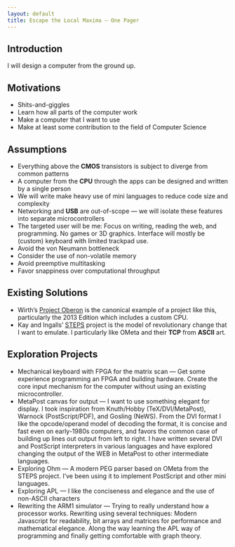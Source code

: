 ```yaml
---
layout: default
title: Escape the Local Maxima — One Pager
---
```


## Introduction
I will design a computer from the ground up.

## Motivations
- Shits-and-giggles
- Learn how all parts of the computer work
- Make a computer that I want to use
- Make at least some contribution to the field of Computer Science

## Assumptions
- Everything above the **CMOS** transistors is subject to diverge from common patterns
- A computer from the **CPU** through the apps can be designed and written by a single person
- We will write make heavy use of mini languages to reduce code size and complexity
- Networking and **USB** are out-of-scope — we will isolate these features into separate microcontrollers
- The targeted user will be me: Focus on writing, reading the web, and programming. No games or 3D graphics. Interface will mostly be (custom) keyboard with limited trackpad use.
- Avoid the von Neumann bottleneck
- Consider the use of non-volatile memory
- Avoid preemptive multitasking
- Favor snappiness over computational throughput

## Existing Solutions
- Wirth’s [Project Oberon](http://www.projectoberon.com) is the canonical example of a project like this, particularly the 2013 Edition which includes a custom CPU.
- Kay and Ingalls’ [STEPS](http://www.vpri.org/pdf/tr2012001_steps.pdf) project is the model of revolutionary change that I want to emulate. I particularly like OMeta and their **TCP** from **ASCII** art. 

## Exploration Projects
- Mechanical keyboard with FPGA for the matrix scan — Get some experience programming an FPGA and building hardware. Create the core input mechanism for the computer without using an existing microcontroller. 
- MetaPost canvas for output — I want to use something elegant for display. I took inspiration from Knuth/Hobby (TeX/DVI/MetaPost), Warnock (PostScript/PDF), and Gosling (NeWS). From the DVI format I like the opcode/operand model of decoding the format, it is concise and fast even on early-1980s computers, and favors the common case of building up lines out output from left to right. I have written several DVI and PostScript interpreters in various languages and have explored changing the output of the WEB in MetaPost to other intermediate languages.
- Exploring Ohm — A modern PEG parser based on OMeta from the STEPS project. I’ve been using it to implement PostScript and other mini languages. 
- Exploring APL — I like the conciseness and elegance and the use of non-ASCII characters
- Rewriting the ARM1 simulator — Trying to really understand how a processor works. Rewriting using several techniques: Modern Javascript for readability, bit arrays and matrices for performance and mathematical elegance. Along the way learning the APL way of programming and finally getting comfortable with graph theory. 
